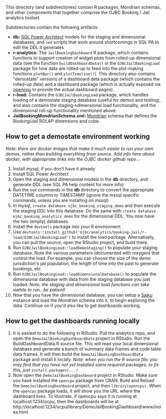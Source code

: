 This directory (and subdirectories) contain R packages, Mondrian schemas, and other components that together comprise the OJBC Booking / Jail analytics toolset.

Subdirectories contain the following artifacts:

* **db:** [SQL Power Architect](http://www.sqlpower.ca/page/architect) models for the staging and dimensional databases, and `sed` scripts that work around shortcomings in SQL PA to edit the DDL it generates
* **r-analytics:** The `JailBookingDashboard` R package, which contains functions to support creation of widget plots from rolled-up dimensional data (see the function `buildDashboardData()` in the `OJBCJailBookingLoad` package for how data are rolled-up to feed into the plot-making functions `plotBar()` and `plotTimeline()`).  This directory also contains "demostate" versions of a dashboard data package (which contains the rolled-up data) and a dashboard package (which is actually exposed via [opencpu](https://www.opencpu.org/) to provide the actual dashboard pages).
* **r-load:** Contains the `OJBCJailBookingLoad` package, which handles loading of a demostate staging database (useful for demos and testing), and also contains the staging->dimensional load functionality, and the dimensional roll-up functionality mentioned above.
* **JailBookingMondrianSchema.xml:** [Mondrian](http://community.pentaho.com/projects/mondrian/) schema that defines the Booking/Jail ROLAP dimensions and cube.

## How to get a demostate environment working

*Note: there are docker images that make it much easier to run your own demos, rather than building everything from source.  Add info here about docker, with appropriate links into the OJBC docker github repo...*

1. Install mysql, if you don't have it already
2. Install SQL Power Architect
3. Open the staging and dimensional models in the **db** directory, and generate DDL (see SQL PA help content for more info)
4. Run the `sed` commands in the **db** directory to convert the appropriate DATETIME columns to TIMESTAMP (ignore the mssql specific commands, unless you are installing on mssql)
5. In mysql, `create database ojbc_booking_staging_demo` and then execute the staging DDL into this database.  Do the same with `create database ojbc_booking_analytics_demo` for the dimensional DDL.  You now have the two (empty) databases.
6. Install the `devtools` package into your R environment
7. Use `devtools::install_github('ojbc/analytics/booking-jail/r-load/OJBCJailBookingLoad')` to install the load package.  Alternatively, you can pull the source, open the RStudio project, and build there.
8. Run `OJBCJailBookingLoad::loadDemoStaging()` to populate your staging database.  Note the various parameters (documented with roxygen) that control the load.  For example, you can choose the size of the demo jurisdiction's jail population, the length of time into the past to generate bookings, etc.
9. Run `OJBCJailBookingLoad::loadDimensionalDatabase()` to populate the dimensional database with data from the staging database you just loaded.  *Note: the staging and dimensional load functions can take awhile to run...be patient!*
10. Now that you have the dimensional database, you can setup a [Saiku](http://community.meteorite.bi/) instance and load the Mondrian schema into it, to begin exploring the data.  Continue on if you'd also like to get dashboards working.

## How to get the dashboards running locally

1. It is easiest to do the following in RStudio.  Pull the analytics repo, and open the `DemoJailBookingDashboardData` project in RStudio.  Run the BuildDashboardData.R source file.  This will read your local dimensional database and generate a bunch of summary data frames and code table data frames.  It will then build the `DemoJailBookingDashboardData` package and install it locally.  *Note: when you run the R source file, you may find that you have not yet installed some required packages; to fix this, just `install.packages(...)`*
2. Now open the `DemoJailBookingDashboard` project in RStudio.  Make sure you have installed the `opencpu` package from CRAN.  Build and Reload the `DemoJailBookingDashboard` project, and then `library(opencpu)`.  When the `opencpu` package loads, it will show you the URL where the dashboard lives.  To illustrate, if opencpu says it is running at localhost:1234/ocpu, then the dashboards will be at http://localhost:1234/ocpu/library/DemoJailBookingDashboard/www/index.html
